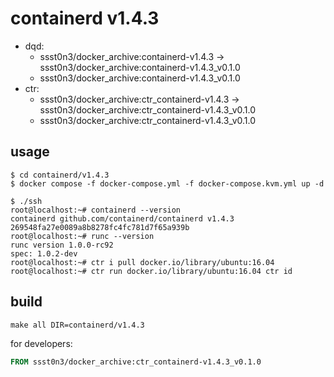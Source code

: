 # containerd v1.4.3

* dqd: 
    * ssst0n3/docker_archive:containerd-v1.4.3 -> ssst0n3/docker_archive:containerd-v1.4.3_v0.1.0
    * ssst0n3/docker_archive:containerd-v1.4.3_v0.1.0
* ctr:
    * ssst0n3/docker_archive:ctr_containerd-v1.4.3 -> ssst0n3/docker_archive:ctr_containerd-v1.4.3_v0.1.0
    * ssst0n3/docker_archive:ctr_containerd-v1.4.3_v0.1.0

## usage

```shell
$ cd containerd/v1.4.3
$ docker compose -f docker-compose.yml -f docker-compose.kvm.yml up -d
```

```shell
$ ./ssh
root@localhost:~# containerd --version
containerd github.com/containerd/containerd v1.4.3 269548fa27e0089a8b8278fc4fc781d7f65a939b
root@localhost:~# runc --version
runc version 1.0.0-rc92
spec: 1.0.2-dev
root@localhost:~# ctr i pull docker.io/library/ubuntu:16.04
root@localhost:~# ctr run docker.io/library/ubuntu:16.04 ctr id
```

## build

```shell
make all DIR=containerd/v1.4.3
```

for developers:

```dockerfile
FROM ssst0n3/docker_archive:ctr_containerd-v1.4.3_v0.1.0
```
